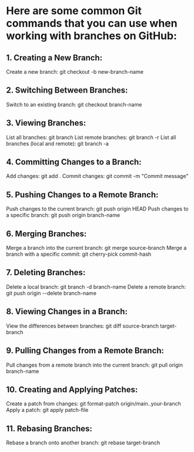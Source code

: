 # Here are some common Git commands that you can use when working with branches on GitHub:

## 1. Creating a New Branch:

Create a new branch: git checkout -b new-branch-name

## 2. Switching Between Branches:

Switch to an existing branch: git checkout branch-name

## 3. Viewing Branches:

List all branches: git branch
List remote branches: git branch -r
List all branches (local and remote): git branch -a

## 4. Committing Changes to a Branch:

Add changes: git add .
Commit changes: git commit -m "Commit message"

## 5. Pushing Changes to a Remote Branch:

Push changes to the current branch: git push origin HEAD
Push changes to a specific branch: git push origin branch-name

## 6. Merging Branches:

Merge a branch into the current branch: git merge source-branch
Merge a branch with a specific commit: git cherry-pick commit-hash

## 7. Deleting Branches:

Delete a local branch: git branch -d branch-name
Delete a remote branch: git push origin --delete branch-name

## 8. Viewing Changes in a Branch:

View the differences between branches: git diff source-branch target-branch

## 9. Pulling Changes from a Remote Branch:

Pull changes from a remote branch into the current branch: git pull origin branch-name

## 10. Creating and Applying Patches:

Create a patch from changes: git format-patch origin/main..your-branch
Apply a patch: git apply patch-file

## 11. Rebasing Branches:

Rebase a branch onto another branch: git rebase target-branch
